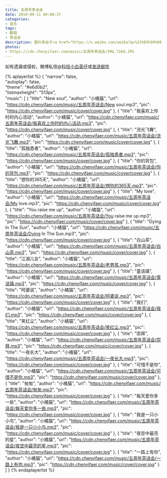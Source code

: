 ```yaml
---
title: 五周年茶话会
date: 2019-09-11 09:00:37
categories:
- 音乐
tags:
- 翻唱
- 茶话会
description: 图片来自于<a href="https://s.weibo.com/weibo?q=%23%E9%99%88%E4%B8%80%E5%8F%91%E5%84%BF%23" target="_blank">超话</a><br/>67373五周年快乐, 67373UPUP
photos: 
- https://cdn.chenyifaer.com/music/五周年茶话会/IMG_7260.JPG
---
```


如有遗漏或侵权，微博私信@<a href="https://weibo.com/kjxbyz" target="_blank">科技小白英仔</a>或<a href="mailto:me@chenyifaer.com" target="_blank">发送邮件</a>

<!--more-->

{% aplayerlist %}
{
    "narrow": false,                          
    "autoplay": false,                         
    "theme": "#e6d0b2",	  
    "listmaxheight": "513px",                    
    "music": [
        {
            "title": "New soul",
            "author": "小橘猫",
            "url": "https://cdn.chenyifaer.com/music/五周年茶话会/New soul.mp3",
            "pic": "https://cdn.chenyifaer.com/music/cover/cover.jpg"
        },
        {
            "title": "我喜欢上你时的内心活动",
            "author": "小橘猫",
            "url": "https://cdn.chenyifaer.com/music/五周年茶话会/我喜欢上你时的内心活动.mp3",
            "pic": "https://cdn.chenyifaer.com/music/cover/cover.jpg"
        },
        {
            "title": "流光飞舞",
            "author": "小橘猫",
            "url": "https://cdn.chenyifaer.com/music/五周年茶话会/流光飞舞.mp3",
            "pic": "https://cdn.chenyifaer.com/music/cover/cover.jpg"
        },
        {
            "title": "孤独患者",
            "author": "小橘猫",
            "url": "https://cdn.chenyifaer.com/music/五周年茶话会/孤独患者.mp3",
            "pic": "https://cdn.chenyifaer.com/music/cover/cover.jpg"
        },
        {
            "title": "你的背包",
            "author": "小橘猫",
            "url": "https://cdn.chenyifaer.com/music/五周年茶话会/你的背包.mp3",
            "pic": "https://cdn.chenyifaer.com/music/cover/cover.jpg"
        },
        {
            "title": "想你的365天",
            "author": "小橘猫",
            "url": "https://cdn.chenyifaer.com/music/五周年茶话会/想你的365天.mp3",
            "pic": "https://cdn.chenyifaer.com/music/cover/cover.jpg"
        },
        {
            "title": "My love",
            "author": "小橘猫",
            "url": "https://cdn.chenyifaer.com/music/五周年茶话会/My love.mp3",
            "pic": "https://cdn.chenyifaer.com/music/cover/cover.jpg"
        },
        {
            "title": "You raise me up",
            "author": "小橘猫",
            "url": "https://cdn.chenyifaer.com/music/五周年茶话会/You raise me up.mp3",
            "pic": "https://cdn.chenyifaer.com/music/cover/cover.jpg"
        },
        {
            "title": "Dying In The Sun",
            "author": "小橘猫",
            "url": "https://cdn.chenyifaer.com/music/五周年茶话会/Dying In The Sun.mp3",
            "pic": "https://cdn.chenyifaer.com/music/cover/cover.jpg"
        },
        {
            "title": "白山茶",
            "author": "小橘猫",
            "url": "https://cdn.chenyifaer.com/music/五周年茶话会/白山茶.mp3",
            "pic": "https://cdn.chenyifaer.com/music/cover/cover.jpg"
        },
        {
            "title": "江湖儿女",
            "author": "小橘猫",
            "url": "https://cdn.chenyifaer.com/music/五周年茶话会/老男孩.mp3",
            "pic": "https://cdn.chenyifaer.com/music/cover/cover.jpg"
        },
        {
            "title": "童话镇",
            "author": "小橘猫",
            "url": "https://cdn.chenyifaer.com/music/五周年茶话会/童话镇.mp3",
            "pic": "https://cdn.chenyifaer.com/music/cover/cover.jpg"
        },
        {
            "title": "阿婆说",
            "author": "小橘猫",
            "url": "https://cdn.chenyifaer.com/music/五周年茶话会/阿婆说.mp3",
            "pic": "https://cdn.chenyifaer.com/music/cover/cover.jpg"
        },
        {
            "title": "我们",
            "author": "小橘猫",
            "url": "https://cdn.chenyifaer.com/music/五周年茶话会/我们.mp3",
            "pic": "https://cdn.chenyifaer.com/music/cover/cover.jpg"
        },
        {
            "title": "笑红尘",
            "author": "小橘猫",
            "url": "https://cdn.chenyifaer.com/music/五周年茶话会/笑红尘.mp3",
            "pic": "https://cdn.chenyifaer.com/music/cover/cover.jpg"
        },
        {
             "title": "崇拜",
             "author": "小橘猫",
             "url": "https://cdn.chenyifaer.com/music/五周年茶话会/崇拜.mp3",
             "pic": "https://cdn.chenyifaer.com/music/cover/cover.jpg"
        },
        {
            "title": "一夜长大",
            "author": "小橘猫",
            "url": "https://cdn.chenyifaer.com/music/五周年茶话会/一夜长大.mp3",
            "pic": "https://cdn.chenyifaer.com/music/cover/cover.jpg"
        },
        {
            "title": "可惜不是你",
            "author": "小橘猫",
            "url": "https://cdn.chenyifaer.com/music/五周年茶话会/可惜不是你.mp3",
            "pic": "https://cdn.chenyifaer.com/music/cover/cover.jpg"
        },
        {
            "title": "匆匆",
            "author": "小橘猫",
            "url": "https://cdn.chenyifaer.com/music/五周年茶话会/匆匆.mp3",
            "pic": "https://cdn.chenyifaer.com/music/cover/cover.jpg"
        },
        {
            "title": "每天爱你多一些",
            "author": "小橘猫",
            "url": "https://cdn.chenyifaer.com/music/五周年茶话会/每天爱你多一些.mp3",
            "pic": "https://cdn.chenyifaer.com/music/cover/cover.jpg"
        },
        {
            "title": "我是一只小小鸟",
            "author": "小橘猫",
            "url": "https://cdn.chenyifaer.com/music/五周年茶话会/我是一只小小鸟.mp3",
            "pic": "https://cdn.chenyifaer.com/music/cover/cover.jpg"
        },
        {
            "title": "夜空中最亮的星",
            "author": "小橘猫",
            "url": "https://cdn.chenyifaer.com/music/五周年茶话会/夜空中最亮的星.mp3",
            "pic": "https://cdn.chenyifaer.com/music/cover/cover.jpg"
        },
        {
            "title": "一路上有你",
            "author": "小橘猫",
            "url": "https://cdn.chenyifaer.com/music/五周年茶话会/一路上有你.mp3",
            "pic": "https://cdn.chenyifaer.com/music/cover/cover.jpg"
        }
    ]
}
{% endaplayerlist %}
